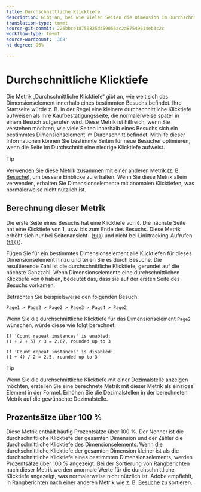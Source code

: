```yaml
---
title: Durchschnittliche Klicktiefe
description: Gibt an, bei wie vielen Seiten die Dimension im Durchschnitt vorhanden ist.
translation-type: tm+mt
source-git-commit: 226bbce18750825d459056ac2a87549614eb3c2c
workflow-type: tm+mt
source-wordcount: '369'
ht-degree: 96%

---
```



# Durchschnittliche Klicktiefe

Die Metrik „Durchschnittliche Klicktiefe“ gibt an, wie weit sich das Dimensionselement innerhalb eines bestimmten Besuchs befindet. Ihre Startseite würde z. B. in der Regel eine kleinere durchschnittliche Klicktiefe aufweisen als Ihre Kaufbestätigungsseite, die normalerweise später in einem Besuch aufgerufen wird. Diese Metrik ist hilfreich, wenn Sie verstehen möchten, wie viele Seiten innerhalb eines Besuchs sich ein bestimmtes Dimensionselement im Durchschnitt befindet. Mithilfe dieser Informationen können Sie bestimmte Seiten für neue Besucher optimieren, wenn die Seite im Durchschnitt eine niedrige Klicktiefe aufweist.

>[!TIP]
>
>Verwenden Sie diese Metrik zusammen mit einer anderen Metrik (z. B. [Besuche](visits.md)), um bessere Einblicke zu erhalten. Wenn Sie diese Metrik allein verwenden, erhalten Sie Dimensionselemente mit anomalen Klicktiefen, was normalerweise nicht nützlich ist.

## Berechnung dieser Metrik

Die erste Seite eines Besuchs hat eine Klicktiefe von `0`. Die nächste Seite hat eine Klicktiefe von 1, usw. bis zum Ende des Besuchs. Diese Metrik erhöht sich nur bei Seitenansicht- ([`t()`](/help/implement/vars/functions/t-method.md)) und nicht bei Linktracking-Aufrufen ([`tl()`](/help/implement/vars/functions/tl-method.md)).

Fügen Sie für ein bestimmtes Dimensionselement alle Klicktiefen für dieses Dimensionselement hinzu und teilen Sie es durch Besuche. Die resultierende Zahl ist die durchschnittliche Klicktiefe, gerundet auf die nächste Ganzzahl. Wenn Dimensionselemente eine durchschnittlichen Klicktiefe von `0` haben, bedeutet das, dass sie auf der ersten Seite des Besuchs vorkamen.

Betrachten Sie beispielsweise den folgenden Besuch:

```text
Page1 > Page2 > Page2 > Page3 > Page4 > Page2
```

Wenn Sie die durchschnittliche Klicktiefe für das Dimensionselement `Page2` wünschen, würde diese wie folgt berechnet:

```text
If 'Count repeat instances' is enabled:
(1 + 2 + 5) / 3 = 2.67, rounded up to 3

If 'Count repeat instances' is disabled:
(1 + 4) / 2 = 2.5, rounded up to 3
```

>[!TIP]
>
>Wenn Sie die durchschnittliche Klicktiefe mit einer Dezimalstelle anzeigen möchten, erstellen Sie eine berechnete Metrik mit dieser Metrik als einziges Element in der Formel. Erhöhen Sie die Dezimalstellen in der berechneten Metrik auf die gewünschte Dezimalstelle.

## Prozentsätze über 100 %

Diese Metrik enthält häufig Prozentsätze über 100 %. Der Nenner ist die durchschnittliche Klicktiefe der gesamten Dimension und der Zähler die durchschnittliche Klicktiefe des Dimensionselements. Wenn die durchschnittliche Klicktiefe der gesamten Dimension kleiner ist als die durchschnittliche Klicktiefe eines bestimmten Dimensionselements, werden Prozentsätze über 100 % angezeigt. Bei der Sortierung von Rangberichten nach dieser Metrik werden anormale Werte für die durchschnittliche Klicktiefe angezeigt, was normalerweise nicht nützlich ist. Adobe empfiehlt, in Rangberichten nach einer anderen Metrik wie z. B. [Besuche](visits.md) zu sortieren.